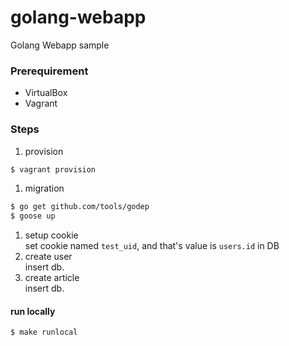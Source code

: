 # golang-webapp
Golang Webapp sample

### Prerequirement
- VirtualBox
- Vagrant

### Steps
1. provision
```sh
$ vagrant provision
```
1. migration
```sh
$ go get github.com/tools/godep
$ goose up
```
1. setup cookie  
set cookie named `test_uid`, and that's value is `users.id` in DB
1. create user  
insert db.
1. create article  
insert db.

#### run locally
```sh
$ make runlocal
```
